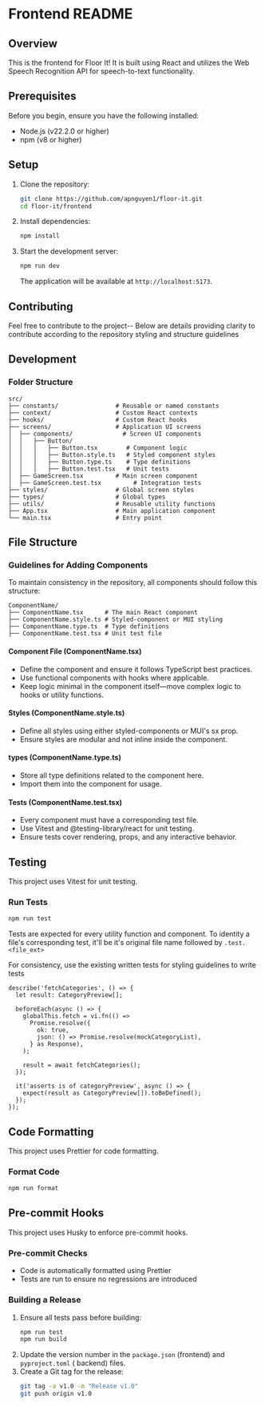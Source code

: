 # Frontend README

## Overview

This is the frontend for Floor It! It is built using React and utilizes the Web Speech
Recognition API for speech-to-text functionality.

## Prerequisites

Before you begin, ensure you have the following installed:

- Node.js (v22.2.0 or higher)
- npm (v8 or higher)

## Setup

1. Clone the repository:

   ```bash
   git clone https://github.com/apnguyen1/floor-it.git
   cd floor-it/frontend
   ```

2. Install dependencies:

   ```bash
   npm install
   ```

3. Start the development server:
   ```bash
   npm run dev
   ```
   The application will be available at `http://localhost:5173`.

## Contributing

Feel free to contribute to the project-- Below are details providing clarity to
contribute according to the repository styling and structure guidelines

## Development

### Folder Structure

```
src/
├── constants/                # Reusable or named constants
├── context/                  # Custom React contexts
├── hooks/                    # Custom React hooks
├── screens/                  # Application UI screens
│  ├── components/              # Screen UI components
│  │   ├── Button/
│  │   │   ├── Button.tsx        # Component logic
│  │   │   ├── Button.style.ts   # Styled component styles
│  │   │   ├── Button.type.ts    # Type definitions
│  │   │   ├── Button.test.tsx   # Unit tests
│  ├── GameScreen.tsx         # Main screen component
│  ├── GameScreen.test.tsx         # Integration tests
├── styles/                   # Global screen styles
├── types/                    # Global types
├── utils/                    # Reusable utility functions
├── App.tsx                   # Main application component
└── main.tsx                  # Entry point
```

## File Structure

### Guidelines for Adding Components

To maintain consistency in the repository, all components should follow this structure:

```
ComponentName/
├── ComponentName.tsx      # The main React component
├── ComponentName.style.ts # Styled-component or MUI styling
├── ComponentName.type.ts  # Type definitions
├── ComponentName.test.tsx # Unit test file
```

#### Component File (ComponentName.tsx)

- Define the component and ensure it follows TypeScript best practices.
- Use functional components with hooks where applicable.
- Keep logic minimal in the component itself—move complex logic to hooks or utility
  functions.

#### Styles (ComponentName.style.ts)

- Define all styles using either styled-components or MUI's sx prop.
- Ensure styles are modular and not inline inside the component.

#### types (ComponentName.type.ts)

- Store all type definitions related to the component here.
- Import them into the component for usage.

#### Tests (ComponentName.test.tsx)

- Every component must have a corresponding test file.
- Use Vitest and @testing-library/react for unit testing.
- Ensure tests cover rendering, props, and any interactive behavior.

## Testing

This project uses Vitest for unit testing.

### Run Tests

```bash
npm run test
```

Tests are expected for every utility function and component. To identity a file's
corresponding test, it'll be it's original file name followed by `.test.<file_ext>`

For consistency, use the existing written tests for styling guidelines to write tests

```
describe('fetchCategories', () => {
  let result: CategoryPreview[];

  beforeEach(async () => {
    globalThis.fetch = vi.fn(() =>
      Promise.resolve({
        ok: true,
        json: () => Promise.resolve(mockCategoryList),
      } as Response),
    );

    result = await fetchCategories();
  });

  it('asserts is of categoryPreview', async () => {
    expect(result as CategoryPreview[]).toBeDefined();
  });
});

```

## Code Formatting

This project uses Prettier for code formatting.

### Format Code

```bash
npm run format
```

## Pre-commit Hooks

This project uses Husky to enforce pre-commit hooks.

### Pre-commit Checks

- Code is automatically formatted using Prettier
- Tests are run to ensure no regressions are introduced

### Building a Release

1. Ensure all tests pass before building:
   ```bash
   npm run test
   npm run build
   ```
2. Update the version number in the `package.json` (frontend) and `pyproject.toml` (
   backend) files.
3. Create a Git tag for the release:
   ```bash
   git tag -a v1.0 -m "Release v1.0"
   git push origin v1.0
   ```